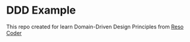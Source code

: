 # DDD Example

This repo created for learn Domain-Driven Design Principles from [Reso Coder](https://www.youtube.com/watch?v=RMiN59x3uH0&list=PLB6lc7nQ1n4iS5p-IezFFgqP6YvAJy84U)
